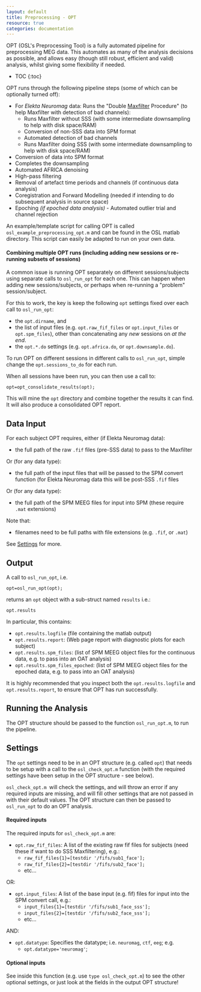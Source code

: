 ```yaml
---
layout: default
title: Preprocessing - OPT 
resource: true
categories: documentation
---
```


OPT (OSL's Preprocessing Tool) is a fully automated pipeline for preprocessing MEG data. This automates as many of the analysis decisions as possible, and allows easy (though still robust, efficient and valid) analysis, whilst giving some flexibility if needed. 

* TOC
{:toc}

OPT runs through the following pipeline steps (some of which can be optionally turned off):

- For _Elekta Neuromag_ data: Runs the "Double [Maxfilter](preprocessing-maxfilter.md) Procedure" (to help Maxfilter with detection of bad channels):
    - Runs Maxfilter without SSS (with some intermediate downsampling to help with disk space/RAM)
    - Conversion of non-SSS data into SPM format
    - Automated detection of bad channels
    - Runs Maxfilter doing SSS (with some intermediate downsampling to help with disk space/RAM)
- Conversion of data into SPM format
- Completes the downsampling
- Automated AFRICA denoising
- High-pass filtering
- Removal of artefact time periods and channels (if continuous data analysis)
- Coregistration and Forward Modelling (needed if intending to do subsequent analysis in source space)
- Epoching _(if epoched data analysis)_
        - Automated outlier trial and channel rejection

An example/template script for calling OPT is called `osl_example_preprocessing_opt.m` and can be found in the OSL matlab directory. This script can easily be adapted to run on your own data.

#### Combining multiple OPT runs (including adding new sessions or re-running subsets of sessions)

A common issue is running OPT separately on different sessions/subjects using separate calls to `osl_run_opt` for each one. This can happen when adding new sessions/subjects, or perhaps when re-running a "problem" session/subject.

For this to work, the key is keep the following `opt` settings fixed over each call to `osl_run_opt`: 

- the `opt.dirname`, and 
- the list of input files (e.g. `opt.raw_fif_files` or `opt.input_files` or `opt.spm_files`), other than concatenating any _new_ sessions on _at the end_.
- the `opt.*.do` settings (e.g. `opt.africa.do`, or `opt.downsample.do`). 

To run OPT on different sessions in different calls to `osl_run_opt`, simple change the `opt.sessions_to_do` for each run. 

When all sessions have been run, you can then use a call to:

    opt=opt_consolidate_results(opt);

This will mine the `opt` directory and combine together the results it can find. It will also produce a consolidated OPT report.

## Data Input

For each subject OPT requires, either (if Elekta Neuromag data):

- the full path of the raw `.fif` files (pre-SSS data) to pass to the Maxfilter

Or (for any data type):

- the full path of the input files that will be passed to the SPM convert function (for Elekta Neuromag data this will be post-SSS `.fif` files

Or (for any data type):

- the full path of the SPM MEEG files for input into SPM (these require `.mat` extensions)

Note that:

- filenames need to be full paths with file extensions (e.g. `.fif`, or `.mat`)

See [Settings](#settings) for more.

## Output

A call to `osl_run_opt`, i.e. 

    opt=osl_run_opt(opt);

returns an `opt` object with a sub-struct named `results` i.e.:

    opt.results

In particular, this contains:

- `opt.results.logfile` (file containing the matlab output) 
- `opt.results.report`: (Web page report with diagnostic plots for each subject)
- `opt.results.spm_files`:  (list of SPM MEEG object files for the continuous data, e.g. to pass into an OAT analysis)
- `opt.results.spm_files_epoched`:  (list of SPM MEEG object files for the epoched data, e.g. to pass into an OAT analysis)

It is highly recommended that you inspect both the `opt.results.logfile` and `opt.results.report`, to ensure that OPT has run successfully.

## Running the Analysis

The OPT structure should be passed to the function `osl_run_opt.m`, to run the pipeline.

## Settings

The `opt` settings need to be in an OPT structure (e.g. called `opt`) that needs to be setup with a call to the `osl_check_opt.m` function (with the required settings have been setup in the OPT structure - see below). 

`osl_check_opt.m `will check the settings, and will throw an error if any required inputs are missing, and will fill other settings that are not passed in with their default values. The OPT structure can then be passed to `osl_run_opt` to do an OPT analysis.

#### Required inputs

The required inputs for `osl_check_opt.m` are:

- `opt.raw_fif_files`: A list of the existing raw fif files for subjects (need these if want to do SSS Maxfiltering), e.g.:
    - `raw_fif_files{1}=[testdir '/fifs/sub1_face']; `
    - `raw_fif_files{2}=[testdir '/fifs/sub2_face']; `
    - etc...

OR:

- `opt.input_files`: A list of the base input (e.g. fif) files for input into the SPM convert call, e.g.:
    - `input_files{1}=[testdir '/fifs/sub1_face_sss'];`
    - `input_files{2}=[testdir '/fifs/sub2_face_sss'];`
    - etc...

AND:

- `opt.datatype`: Specifies the datatype; i.e. `neuromag`, `ctf`, `eeg`; e.g. 
    - `opt.datatype='neuromag'`;

#### Optional inputs

See inside this function (e.g. use `type osl_check_opt.m`) to see the other optional settings, or just look at the fields in the output OPT structure! 